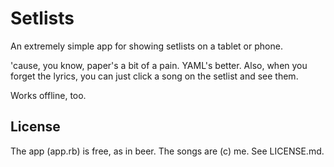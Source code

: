 Setlists
========

An extremely simple app for showing setlists on a tablet or phone.

'cause, you know, paper's a bit of a pain. YAML's better. Also, when you
forget the lyrics, you can just click a song on the setlist and see them.

Works offline, too.

License
-------

The app (app.rb) is free, as in beer. The songs are (c) me. See LICENSE.md.
